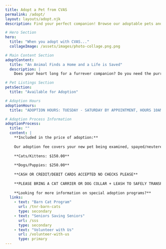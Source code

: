 ```yaml
---
title: Adopt a Pet from CVAS
permalink: /adopt/
layout: layouts/adopt.njk
description: Find your perfect companion! Browse our adoptable pets and learn about our adoption process at Colville Valley Animal Sanctuary.

# Hero Section
hero:
  title: "When you adopt with CVAS..."
  collageImage: /assets/images/photo-collage.png.png

# Main Content Section
adoptContent:
  title: "An Animal Finds a Home and a Life is Saved"
  description: |
    Does your heart long for a furrever companion? Do you need the purrfect pet to make home feel like, well, home? Colville Valley Animal Sanctuary is Stevens County's go-to for cat and dog adoptions! We love bringing fur babies and families together. Scroll through our adoptable animals listed below. Click on the adopt button to start the adoption process! You can reach us at 509-684-1475 if you have any questions.

# Pet Listings Section
petsSection:
  title: "Available for Adoption"

# Adoption Hours
adoptionHours:
  title: "ADOPTION HOURS: TUESDAY - SATURDAY BY APPOINTMENT, HOURS 10AM-3PM. SUNDAY CLOSED, AND MONDAY CLOSED FOR ADOPTIONS."

# Adoption Process Information
adoptionProcess:
  title: ""
  content: |
    **Included in the price of adoption:**
    
    Our adoption fee covers your new pet being examined, spayed/neutered, de-wormed, having their full series of core vaccinations, and a registered microchip. They also go home with a sample of food and a new toy to get you started.
    
    **Cats/Kittens: $150.00**
    
    **Dogs/Puppies: $250.00**
    
    **CASH OR CREDIT/DEBIT CARDS ACCEPTED NO CHECKS PLEASE**
    
    **PLEASE BRING A CAT CARRIER OR DOG COLLAR + LEASH TO SAFELY TRANSPORT YOUR NEW PET HOME. CARDBOARD CARRIERS AND COLLARS/LEASHES ARE AVAILABLE FOR SALE AS SUPPLIES ALLOW.**
    
    **Looking for more information on special adoption programs?**
  links:
    - text: "Barn Cat Program"
      url: /tnr-barn-cats
      type: secondary
    - text: "Seniors Saving Seniors"
      url: /sss
      type: secondary
    - text: "Volunteer with Us"
      url: /volunteer-with-us
      type: primary
---
```

